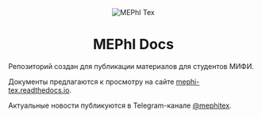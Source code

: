 <div align="center">
<img alt="MEPhI Tex" src="https://raw.githubusercontent.com/mephi-tex/mephi-tex/main/cs/_static/images/logo_mifi_wide.png">
</div>

<h1 align="center">MEPhI Docs</h1>

Репозиторий создан для публикации материалов для студентов МИФИ.

Документы предлагаются к просмотру на сайте [mephi-tex.readthedocs.io](https://mephi-tex.readthedocs.io/ru/latest/).

Актуальные новости публикуются в Telegram-канале [@mephitex](https://t.me/mephitex).
